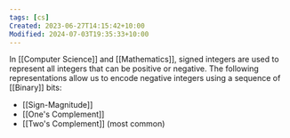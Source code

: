 ```yaml
---
tags: [cs]
Created: 2023-06-27T14:15:42+10:00
Modified: 2024-07-03T19:35:33+10:00
---
```

In [[Computer Science]] and [[Mathematics]], signed integers are used to represent all integers that can be positive or negative. The following representations allow us to encode negative integers using a sequence of [[Binary]] bits:
- [[Sign-Magnitude]]
- [[One's Complement]]
- [[Two's Complement]] (most common)